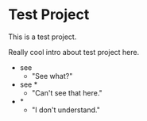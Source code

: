 # Test Project

This is a test project.

Really cool intro about test project here.

- see
  - "See what?"
- see \*
  - "Can't see that here."
- \*
  - "I don't understand."
